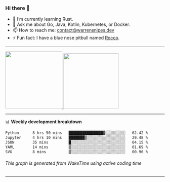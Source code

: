 ### Hi there 👋

- 🌱 I’m currently learning Rust.
- 💬 Ask me about Go, Java, Kotlin, Kubernetes, or Docker.
- 📫 How to reach me: contact@warrensnipes.dev
- ⚡ Fun fact: I have a blue nose pitbull named [Rocco](https://i.imgur.com/iLsSCKu.jpg).

-------


<a href="https://github.com/LockedThread/LockedThread">
  <img height="180em" src="https://github-readme-stats.vercel.app/api?username=LockedThread&theme=transparent&bg_color=00000000&show_icons=true&count_private=true" />
  <img height="174em" src="https://github-readme-stats.vercel.app/api/top-langs?username=LockedThread&theme=transparent&layout=compact&hide_progress=true&bg_color=00000000" />
  </a>

-------

📊 **Weekly development breakdown**
<!--START_SECTION:waka-->

```txt
Python      8 hrs 50 mins   ███████████████▓░░░░░░░░░   62.42 %
Jupyter     4 hrs 10 mins   ███████▒░░░░░░░░░░░░░░░░░   29.48 %
JSON        35 mins         █░░░░░░░░░░░░░░░░░░░░░░░░   04.15 %
YAML        14 mins         ▒░░░░░░░░░░░░░░░░░░░░░░░░   01.69 %
SVG         8 mins          ▒░░░░░░░░░░░░░░░░░░░░░░░░   00.96 %
```

<!--END_SECTION:waka-->
###### *This graph is generated from WakeTime using active coding time*
-------
